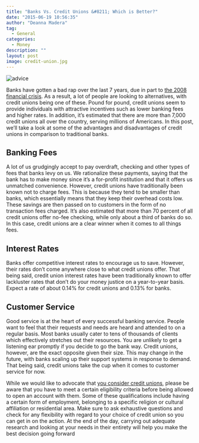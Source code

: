 ```yaml
---
title: "Banks Vs. Credit Unions &#8211; Which is Better?"
date: "2015-06-19 10:56:35"
author: "Deanna Madera"
tag:
  - General
categories:
  - Money
description: ""
layout: post
image: credit-union.jpg
---
```


![advice](http://mt2.wpengine.com/wp-content/uploads/2015/03/credit-union-1024x682.jpg)

Banks have gotten a bad rap over the last 7 years, due in part to [the 2008 financial crisis](http://www.britannica.com/EBchecked/topic/1484264/The-Financial-Crisis-of-2008-Year-In-Review-2008). As a result, a lot of people are looking to alternatives, with credit unions being one of these. Pound for pound, credit unions seem to provide individuals with attractive incentives such as lower banking fees and higher rates. In addition, it’s estimated that there are more than 7,000 credit unions all over the country, serving millions of Americans. In this post, we’ll take a look at some of the advantages and disadvantages of credit unions in comparison to traditional banks.

## Banking Fees

A lot of us grudgingly accept to pay overdraft, checking and other types of fees that banks levy on us. We rationalize these payments, saying that the bank has to make money since it’s a for-profit institution and that it offers us unmatched convenience. However, credit unions have traditionally been known not to charge fees. This is because they tend to be smaller than banks, which essentially means that they keep their overhead costs low. These savings are then passed on to customers in the form of no transaction fees charged. It’s also estimated that more than 70 percent of all credit unions offer no-fee checking, while only about a third of banks do so. In this case, credit unions are a clear winner when it comes to all things fees.

## Interest Rates

Banks offer competitive interest rates to encourage us to save. However, their rates don’t come anywhere close to what credit unions offer. That being said, credit union interest rates have been traditionally known to offer lackluster rates that don’t do your money justice on a year-to-year basis. Expect a rate of about 0.14% for credit unions and 0.13% for banks.

## Customer Service

Good service is at the heart of every successful banking service. People want to feel that their requests and needs are heard and attended to on a regular basis. Most banks usually cater to tens of thousands of clients which effectively stretches out their resources. You are unlikely to get a listening ear promptly if you decide to go the bank way. Credit unions, however, are the exact opposite given their size. This may change in the future, with banks scaling up their support systems in response to demand. That being said, credit unions take the cup when it comes to customer service for now.

While we would like to advocate that [you consider credit unions](http://www.mycreditunion.gov/about-credit-unions/Pages/default.aspx), please be aware that you have to meet a certain eligibility criteria before being allowed to open an account with them. Some of these qualifications include having a certain form of employment, belonging to a specific religion or cultural affiliation or residential area. Make sure to ask exhaustive questions and check for any flexibility with regard to your choice of credit union so you can get in on the action. At the end of the day, carrying out adequate research and looking at your needs in their entirety will help you make the best decision going forward
